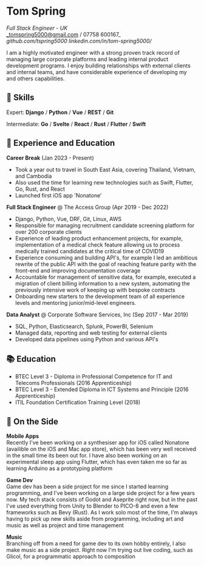 # Tom Spring
_Full Stack Engineer - UK_\
_tomspring5000@gmail.com / 07758 600167_\
_github.com/tspring5000_
_linkedin.com/in/tom-spring5000/_

I am a highly motivated engineer with a strong proven track record of managing large corporate platforms and leading internal product development programs. I enjoy building relationships with external clients and internal teams, and have considerable experience of developing my and others capabilities.

## 💾 Skills
Expert: **Django** / **Python** / **Vue** / **REST** / **Git**

Intermediate: **Go** / **Svelte** / **React** / **Rust** / **Flutter** / **Swift**

## 💼 Experience and Education
**Career Break** (Jan 2023 - Present)
- Took a year out to travel in South East Asia, covering Thailand, Vietnam, and Cambodia
- Also used the time for learning new technologies such as Swift, Flutter, Go, Rust, and React
- Launched first iOS app 'Nonatone'

**Full Stack Engineer** @ The Access Group (Apr 2019 - Dec 2022)
- Django, Python, Vue, DRF, Git, Linux, AWS
- Responsible for managing recruitment candidate screening platform for over 200 corporate clients
- Experience of leading product enhancement projects, for example, implementation of a medical check feature allowing us to process medically trained candidates at the critical time of COVID19
- Experience consuming and building API's, for example I led an ambitious rewrite of the public API with the goal of reaching feature parity with the front-end and improving documentation coverage
- Accountable for management of sensitive data, for example, executed a migration of client billing information to a new system, automating the previously intensive work of keeping up with bespoke contracts
- Onboarding new starters to the development team of all experience levels and mentoring junior/mid-level engineers.

**Data Analyst** @ Corporate Software Services, Inc (Sep 2017 - Mar 2019)
- SQL, Python, Elasticsearch, Splunk, PowerBI, Selenium
- Managed data, reporting and web testing for external clients
- Developed data pipelines using Python and various API's

## 📚 Education
- BTEC Level 3 - Diploma in Professional Competence for IT and Telecoms Professionals (2016 Apprenticeship)
- BTEC Level 3 - Extended Diploma in ICT Systems and Principle (2016 Apprenticeship)
- ITIL Foundation Certification Training Level (2018)

## 📌 On the Side
**Mobile Apps**\
Recently I've been working on a synthesiser app for iOS called Nonatone (availible on the iOS and Mac app store), which has been very well received in the small time its been out for.
I have also been working on an experimental sleep app using Flutter, which has even taken me so far as learning Arduino as a prototyping platform

**Game Dev**\
Game dev has been a side project for me since I started learning programming, 
and I've been working on a large side project for a few years now. My tech stack consists of Godot and Aseprite right now, 
but in the past I've used everything from Unity to Blender to PICO-8 and even a few frameworks such as Bevy (Rust). 
As I work solo most of the time, I'm always having to pick up new skills aside from programming, 
including art and music as well as project and time management

**Music**\
Branching off from a need for game dev to its own hobby entirely, 
I also make music as a side project. Right now I'm trying out live coding, such as Glicol, 
for a programmatic approach to composition